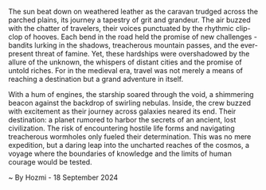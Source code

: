 
The sun beat down on weathered leather as the caravan trudged across the parched plains, its journey a tapestry of grit and grandeur. The air buzzed with the chatter of travelers, their voices punctuated by the rhythmic clip-clop of hooves. Each bend in the road held the promise of new challenges - bandits lurking in the shadows, treacherous mountain passes, and the ever-present threat of famine. Yet, these hardships were overshadowed by the allure of the unknown, the whispers of distant cities and the promise of untold riches. For in the medieval era, travel was not merely a means of reaching a destination but a grand adventure in itself.

With a hum of engines, the starship soared through the void, a shimmering beacon against the backdrop of swirling nebulas. Inside, the crew buzzed with excitement as their journey across galaxies neared its end. Their destination: a planet rumored to harbor the secrets of an ancient, lost civilization. The risk of encountering hostile life forms and navigating treacherous wormholes only fueled their determination. This was no mere expedition, but a daring leap into the uncharted reaches of the cosmos, a voyage where the boundaries of knowledge and the limits of human courage would be tested. 

~ By Hozmi - 18 September 2024
